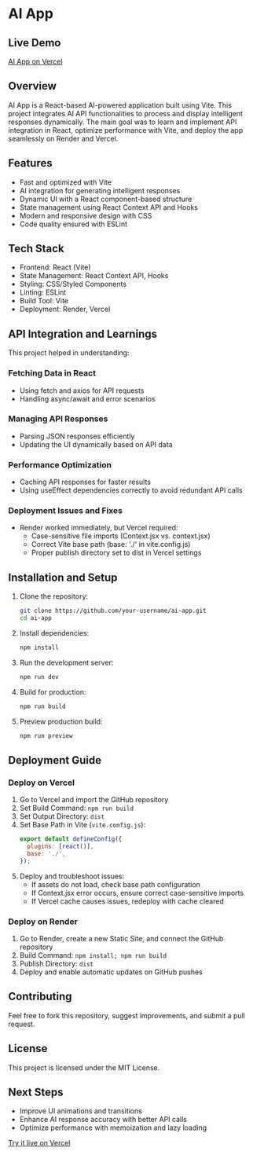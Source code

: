 # AI App

## Live Demo
[AI App on Vercel](https://ai-app-lyart.vercel.app/)

## Overview
AI App is a React-based AI-powered application built using Vite. This project integrates AI API functionalities to process and display intelligent responses dynamically. The main goal was to learn and implement API integration in React, optimize performance with Vite, and deploy the app seamlessly on Render and Vercel.

## Features
- Fast and optimized with Vite
- AI integration for generating intelligent responses
- Dynamic UI with a React component-based structure
- State management using React Context API and Hooks
- Modern and responsive design with CSS
- Code quality ensured with ESLint

## Tech Stack
- Frontend: React (Vite)
- State Management: React Context API, Hooks
- Styling: CSS/Styled Components
- Linting: ESLint
- Build Tool: Vite
- Deployment: Render, Vercel

## API Integration and Learnings
This project helped in understanding:
### Fetching Data in React
- Using fetch and axios for API requests
- Handling async/await and error scenarios

### Managing API Responses
- Parsing JSON responses efficiently
- Updating the UI dynamically based on API data

### Performance Optimization
- Caching API responses for faster results
- Using useEffect dependencies correctly to avoid redundant API calls

### Deployment Issues and Fixes
- Render worked immediately, but Vercel required:
  - Case-sensitive file imports (Context.jsx vs. context.jsx)
  - Correct Vite base path (base: './' in vite.config.js)
  - Proper publish directory set to dist in Vercel settings

## Installation and Setup
1. Clone the repository:
   ```sh
   git clone https://github.com/your-username/ai-app.git
   cd ai-app
   ```
2. Install dependencies:
   ```sh
   npm install
   ```
3. Run the development server:
   ```sh
   npm run dev
   ```
4. Build for production:
   ```sh
   npm run build
   ```
5. Preview production build:
   ```sh
   npm run preview
   ```

## Deployment Guide
### Deploy on Vercel
1. Go to Vercel and import the GitHub repository
2. Set Build Command: `npm run build`
3. Set Output Directory: `dist`
4. Set Base Path in Vite (`vite.config.js`):
   ```js
   export default defineConfig({
     plugins: [react()],
     base: './',
   });
   ```
5. Deploy and troubleshoot issues:
   - If assets do not load, check base path configuration
   - If Context.jsx error occurs, ensure correct case-sensitive imports
   - If Vercel cache causes issues, redeploy with cache cleared

### Deploy on Render
1. Go to Render, create a new Static Site, and connect the GitHub repository
2. Build Command: `npm install; npm run build`
3. Publish Directory: `dist`
4. Deploy and enable automatic updates on GitHub pushes

## Contributing
Feel free to fork this repository, suggest improvements, and submit a pull request.

## License
This project is licensed under the MIT License.

## Next Steps
- Improve UI animations and transitions
- Enhance AI response accuracy with better API calls
- Optimize performance with memoization and lazy loading

[Try it live on Vercel](https://ai-app-lyart.vercel.app/)

